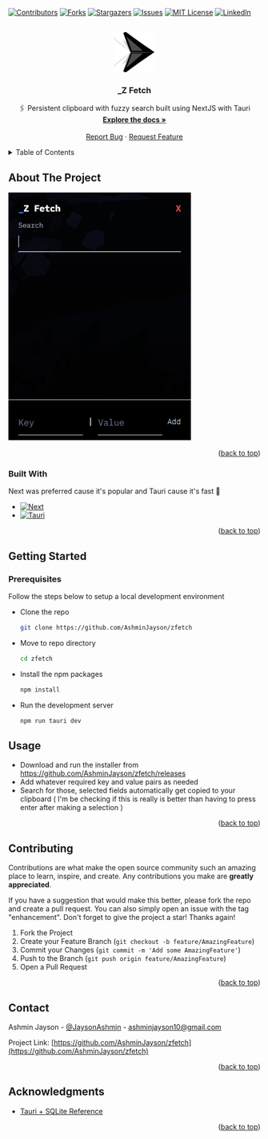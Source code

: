 <a name="readme-top"></a>



<!-- PROJECT SHIELDS -->
<!--
*** I'm using markdown "reference style" links for readability.
*** Reference links are enclosed in brackets [ ] instead of parentheses ( ).
*** See the bottom of this document for the declaration of the reference variables
*** for contributors-url, forks-url, etc. This is an optional, concise syntax you may use.
*** https://www.markdownguide.org/basic-syntax/#reference-style-links
-->
[![Contributors][contributors-shield]][contributors-url]
[![Forks][forks-shield]][forks-url]
[![Stargazers][stars-shield]][stars-url]
[![Issues][issues-shield]][issues-url]
[![MIT License][license-shield]][license-url]
[![LinkedIn][linkedin-shield]][linkedin-url]



<!-- PROJECT LOGO -->
<br />
<div align="center">
  <a href="https://github.com/AshminJayson/zfetch">
    <img src="public/logo.png" alt="Logo" width="80" height="80">
  </a>

<h3 align="center">_Z Fetch</h3>

  <p align="center">
    🖇️ Persistent clipboard with fuzzy search built using NextJS with Tauri
    <br />
    <a href="https://github.com/AshminJayson/zfetch"><strong>Explore the docs »</strong></a>
    <br />
    <br />
    <!-- <a href="https://github.com/AshminJayson/zfetch">View Demo</a> -->
    <!-- · -->
    <a href="https://github.com/AshminJayson/zfetch/issues">Report Bug</a>
    ·
    <a href="https://github.com/AshminJayson/zfetch/issues">Request Feature</a>
  </p>
</div>



<!-- TABLE OF CONTENTS -->
<details>
  <summary>Table of Contents</summary>
  <ol>
    <li>
      <a href="#about-the-project">About The Project</a>
      <ul>
        <li><a href="#built-with">Built With</a></li>
      </ul>
    </li>
    <li>
      <a href="#getting-started">Getting Started</a>
      <ul>
        <li><a href="#prerequisites">Prerequisites</a></li>
        <li><a href="#installation">Installation</a></li>
      </ul>
    </li>
    <li><a href="#usage">Usage</a></li>
    <li><a href="#roadmap">Roadmap</a></li>
    <li><a href="#contributing">Contributing</a></li>
    <li><a href="#license">License</a></li>
    <li><a href="#contact">Contact</a></li>
    <li><a href="#acknowledgments">Acknowledgments</a></li>
  </ol>
</details>



<!-- ABOUT THE PROJECT -->
## About The Project

[![Z Fetch][product-screenshot]](https://example.com)


<p align="right">(<a href="#readme-top">back to top</a>)</p>



### Built With
Next was preferred cause it's popular and Tauri cause it's fast 🦀
* [![Next][Next.js]][Next-url]
* [![Tauri][Tauri]][Tauri-url]

<p align="right">(<a href="#readme-top">back to top</a>)</p>



<!-- GETTING STARTED -->
## Getting Started




### Prerequisites

Follow the steps below to setup a local development environment
* Clone the repo
    ```sh
    git clone https://github.com/AshminJayson/zfetch
    ```
* Move to repo directory
    ```sh
    cd zfetch
    ```
* Install the npm packages
    ```sh
    npm install
    ```
* Run the development server
    ```sh
    npm run tauri dev
    ```

<!-- ### Installation -->



<!-- USAGE EXAMPLES -->
## Usage

* Download and run the installer from https://github.com/AshminJayson/zfetch/releases
* Add whatever required key and value pairs as needed
* Search for those, selected fields automatically get copied to your clipboard ( I'm be checking if this is really is better than having to press enter after making a selection )


<p align="right">(<a href="#readme-top">back to top</a>)</p>



<!-- ROADMAP -->
<!-- ## Roadmap

- [ ] Feature 1
- [ ] Feature 2
- [ ] Feature 3
    - [ ] Nested Feature

See the [open issues](https://github.com/AshminJayson/zfetch/issues) for a full list of proposed features (and known issues).

<p align="right">(<a href="#readme-top">back to top</a>)</p>
-->


<!-- CONTRIBUTING -->
## Contributing

Contributions are what make the open source community such an amazing place to learn, inspire, and create. Any contributions you make are **greatly appreciated**.

If you have a suggestion that would make this better, please fork the repo and create a pull request. You can also simply open an issue with the tag "enhancement".
Don't forget to give the project a star! Thanks again!

1. Fork the Project
2. Create your Feature Branch (`git checkout -b feature/AmazingFeature`)
3. Commit your Changes (`git commit -m 'Add some AmazingFeature'`)
4. Push to the Branch (`git push origin feature/AmazingFeature`)
5. Open a Pull Request

<p align="right">(<a href="#readme-top">back to top</a>)</p>



<!-- LICENSE -->
<!-- ## License

Distributed under the MIT License. See `LICENSE.txt` for more information.

<p align="right">(<a href="#readme-top">back to top</a>)</p> -->



<!-- CONTACT -->
## Contact

Ashmin Jayson - [@JaysonAshmin](https://twitter.com/JaysonAshmin) - ashminjayson10@gmail.com

Project Link: [https://github.com/AshminJayson/zfetch](https://github.com/AshminJayson/zfetch)

<p align="right">(<a href="#readme-top">back to top</a>)</p>



<!-- ACKNOWLEDGMENTS -->
## Acknowledgments

* [Tauri + SQLite Reference](https://blog.moonguard.dev/how-to-use-local-sqlite-database-with-tauri)

<p align="right">(<a href="#readme-top">back to top</a>)</p>



<!-- MARKDOWN LINKS & IMAGES -->
<!-- https://www.markdownguide.org/basic-syntax/#reference-style-links -->
[contributors-shield]: https://img.shields.io/github/contributors/AshminJayson/zfetch.svg?style=for-the-badge
[contributors-url]: https://github.com/AshminJayson/zfetch/graphs/contributors
[forks-shield]: https://img.shields.io/github/forks/AshminJayson/zfetch.svg?style=for-the-badge
[forks-url]: https://github.com/AshminJayson/zfetch/network/members
[stars-shield]: https://img.shields.io/github/stars/AshminJayson/zfetch.svg?style=for-the-badge
[stars-url]: https://github.com/AshminJayson/zfetch/stargazers
[issues-shield]: https://img.shields.io/github/issues/AshminJayson/zfetch.svg?style=for-the-badge
[issues-url]: https://github.com/AshminJayson/zfetch/issues
[license-shield]: https://img.shields.io/github/license/AshminJayson/zfetch.svg?style=for-the-badge
[license-url]: https://github.com/AshminJayson/zfetch/blob/master/LICENSE.txt
[linkedin-shield]: https://img.shields.io/badge/-LinkedIn-black.svg?style=for-the-badge&logo=linkedin&colorB=555
[linkedin-url]: https://linkedin.com/in/ashmin-jayson
[product-screenshot]: public/screenshot.png
[Next.js]: https://img.shields.io/badge/next.js-000000?style=for-the-badge&logo=nextdotjs&logoColor=white
[Next-url]: https://nextjs.org/
[Tauri]: https://img.shields.io/badge/tauri-%2324C8DB.svg?style=for-the-badge&logo=tauri&logoColor=%23FFFFFF
[Tauri-url]: https://tauri.app/
